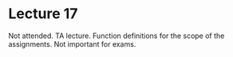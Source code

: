 # Lecture 17

Not attended. TA lecture. Function definitions for the scope of the assignments. Not important for exams. 
